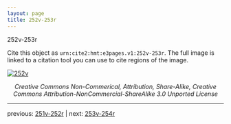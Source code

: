 ```yaml
---
layout: page
title: 252v-253r
---
```


252v-253r

Cite this object as `urn:cite2:hmt:e3pages.v1:252v-253r`.  The full image is linked to a citation tool you can use to cite regions of the image.

[![252v](http://www.homermultitext.org/iipsrv?IIIF=/project/homer/pyramidal/deepzoom/hmt/e3bifolio/v1/null.tif/full/800,/0/default.jpg)](http://www.homermultitext.org/ict2/?urn=urn:cite2:hmt:e3bifolio.v1:null) 

<p style="text-align: center; font-style: italic;">Creative Commons Non-Commerical, Attribution, Share-Alike, Creative Commons Attribution-NonCommercial-ShareAlike 3.0 Unported License</p>

---

previous: [251v-252r](../251v-252r/) | next: [253v-254r](../253v-254r/)